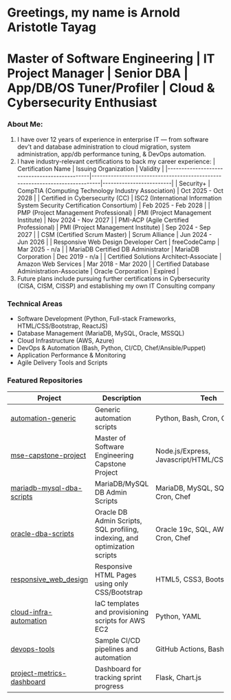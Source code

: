 # Greetings, my name is Arnold Aristotle Tayag
# Master of Software Engineering | IT Project Manager | Senior DBA | App/DB/OS Tuner/Profiler | Cloud & Cybersecurity Enthusiast

### About Me:
1. I have over 12 years of experience in enterprise IT — from software dev't and database administration to cloud migration, system administration, app/db performance tuning, & DevOps automation.
2. I have industry-relevant certifications to back my career experience:
   | Certification Name                           | Issuing Organization                                                        | Validity                |
   |----------------------------------------------|-----------------------------------------------------------------------------|-------------------------|
   | Security+                                    | CompTIA (Computing Technology Industry Association)                         |  Oct 2025 - Oct 2028    |
   | Certified in Cybersecurity (CC)              | ISC2 (International Information System Security Certification Consortium)   |  Feb 2025 - Feb 2028    |
   | PMP (Project Management Professional)        | PMI (Project Management Institute)                                          |  Nov 2024 - Nov 2027    |
   | PMI-ACP (Agile Certified Professional)       | PMI (Project Management Institute)                                          |  Sep 2024 - Sep 2027    |
   | CSM (Certified Scrum Master)                 | Scrum Alliance                                                              |  Jun 2024 - Jun 2026    |
   | Responsive Web Design Developer Cert         | freeCodeCamp                                                                |  Mar 2025 - n/a         |
   | MariaDB Certified DB Administrator           | MariaDB Corporation                                                         |  Dec 2019 - n/a         | 
   | Certified Solutions Architect-Associate      | Amazon Web Services                                                         |  Mar 2018 - Mar 2020    |
   | Certified Database Administration-Associate  | Oracle Corporation                                                          |  Expired                |
3. Future plans include pursuing further certifications in Cybersecurity (CISA, CISM, CISSP) and establishing my own IT Consulting company

### Technical Areas
- Software Development (Python, Full-stack Frameworks, HTML/CSS/Bootstrap, ReactJS)
- Database Management (MariaDB, MySQL, Oracle, MSSQL)
- Cloud Infrastructure (AWS, Azure)   
- DevOps & Automation (Bash, Python, CI/CD, Chef/Ansible/Puppet)
- Application Performance & Monitoring
- Agile Delivery Tools and Scripts

### Featured Repositories
| Project                                                                                  | Description                                           | Tech                                           |
|------------------------------------------------------------------------------------------|-------------------------------------------------------|------------------------------------------------|
| [automation-generic](https://github.com/aamtayag/automation_generic.git)                 | Generic automation scripts                            | Python, Bash, Cron, Chef                       |
| [mse-capstone-project](https://github.com/aamtayag/mse_capstone_project.git)             | Master of Software Engineering Capstone Project       | Node.js/Express, Javascript/HTML/CSS/Bootstrap |
| [mariadb-mysql-dba-scripts](https://github.com/aamtayag/mariadb-mysql-admin-scripts.git) | MariaDB/MySQL DB Admin Scripts                        | MariaDB, MySQL, SQL, Bash, Cron, Chef          |
| [oracle-dba-scripts](https://github.com/aamtayag/oracle_admin_scripts.git)               | Oracle DB Admin Scripts, SQL profiling, indexing, and optimization scripts    | Oracle 19c, SQL, AWR, Bash, Cron, Chef         |
| [responsive_web_design](https://github.com/aamtayag/responsive_web_design.git)           | Responsive HTML Pages using only CSS/Bootstrap        | HTML5, CSS3, Bootstrap5                        |
| [cloud-infra-automation](https://github.com/aamtayag/cloud-infra-automation)             | IaC templates and provisioning scripts for AWS EC2    | Python, YAML                                   |
| [devops-tools](https://github.com/aamtayag/devops-tools)                                 | Sample CI/CD pipelines and automation                 | GitHub Actions, Bash                           |
| [project-metrics-dashboard](https://github.com/aamtayag/project-metrics-dashboard)       | Dashboard for tracking sprint progress                | Flask, Chart.js                                |





